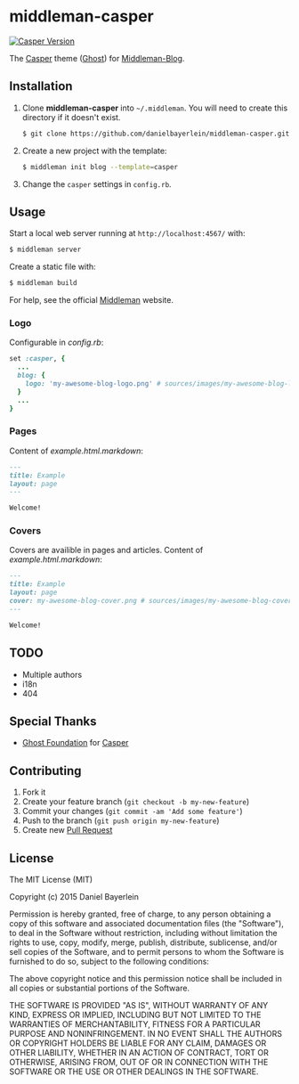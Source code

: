 # middleman-casper

[![Casper Version](https://img.shields.io/badge/Casper-1.1.3-brightgreen.svg?style=flat)](https://github.com/TryGhost/Casper)

The [Casper](https://github.com/TryGhost/Casper) theme
([Ghost](https://github.com/TryGhost/Ghost)) for
[Middleman-Blog](http://middlemanapp.com/basics/blogging/).

## Installation

1. Clone **middleman-casper** into `~/.middleman`.
   You will need to create this directory if it doesn't exist.
   ```bash
   $ git clone https://github.com/danielbayerlein/middleman-casper.git ~/.middleman/casper
   ```

2. Create a new project with the template:
   ```bash
   $ middleman init blog --template=casper
   ```

3. Change the `casper` settings in `config.rb`.

## Usage

Start a local web server running at `http://localhost:4567/` with:

```bash
$ middleman server
```

Create a static file with:

```bash
$ middleman build
```

For help, see the official [Middleman](http://middlemanapp.com) website.

### Logo

Configurable in *config.rb*:

```ruby
set :casper, {
  ...
  blog: {
    logo: 'my-awesome-blog-logo.png' # sources/images/my-awesome-blog-logo.png
  }
  ...
}
```

### Pages

Content of *example.html.markdown*:

```markdown
---
title: Example
layout: page
---

Welcome!

```

### Covers

Covers are availible in pages and articles. Content of *example.html.markdown*:

```markdown
---
title: Example
layout: page
cover: my-awesome-blog-cover.png # sources/images/my-awesome-blog-cover.png
---

Welcome!

```

## TODO

* Multiple authors
* i18n
* 404

## Special Thanks

* [Ghost Foundation](https://github.com/TryGhost/Ghost) for
  [Casper](https://github.com/TryGhost/Casper)

## Contributing

1. Fork it
2. Create your feature branch (`git checkout -b my-new-feature`)
3. Commit your changes (`git commit -am 'Add some feature'`)
4. Push to the branch (`git push origin my-new-feature`)
5. Create new [Pull Request](../../pull/new/master)

## License

The MIT License (MIT)

Copyright (c) 2015 Daniel Bayerlein

Permission is hereby granted, free of charge, to any person obtaining a copy
of this software and associated documentation files (the "Software"), to deal
in the Software without restriction, including without limitation the rights
to use, copy, modify, merge, publish, distribute, sublicense, and/or sell
copies of the Software, and to permit persons to whom the Software is
furnished to do so, subject to the following conditions:

The above copyright notice and this permission notice shall be included in
all copies or substantial portions of the Software.

THE SOFTWARE IS PROVIDED "AS IS", WITHOUT WARRANTY OF ANY KIND, EXPRESS OR
IMPLIED, INCLUDING BUT NOT LIMITED TO THE WARRANTIES OF MERCHANTABILITY,
FITNESS FOR A PARTICULAR PURPOSE AND NONINFRINGEMENT. IN NO EVENT SHALL THE
AUTHORS OR COPYRIGHT HOLDERS BE LIABLE FOR ANY CLAIM, DAMAGES OR OTHER
LIABILITY, WHETHER IN AN ACTION OF CONTRACT, TORT OR OTHERWISE, ARISING FROM,
OUT OF OR IN CONNECTION WITH THE SOFTWARE OR THE USE OR OTHER DEALINGS IN
THE SOFTWARE.
